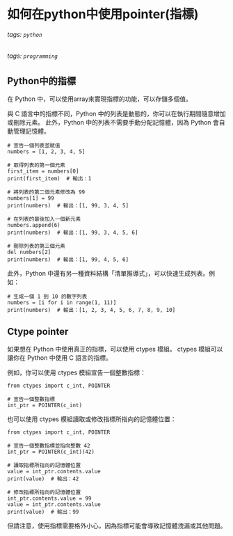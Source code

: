 # 如何在python中使用pointer(指標)
###### tags: `python`
###### tags: `programming`
## Python中的指標

在 Python 中，可以使用array來實現指標的功能，可以存儲多個值。

與 C 語言中的指標不同，Python 中的列表是動態的，你可以在執行期間隨意增加或刪除元素。
此外，Python 中的列表不需要手動分配記憶體，因為 Python 會自動管理記憶體。

```python=
# 宣告一個列表並賦值
numbers = [1, 2, 3, 4, 5]

# 取得列表的第一個元素
first_item = numbers[0]
print(first_item)  # 輸出：1

# 將列表的第二個元素修改為 99
numbers[1] = 99
print(numbers)  # 輸出：[1, 99, 3, 4, 5]

# 在列表的最後加入一個新元素
numbers.append(6)
print(numbers)  # 輸出：[1, 99, 3, 4, 5, 6]

# 刪除列表的第三個元素
del numbers[2]
print(numbers)  # 輸出：[1, 99, 4, 5, 6]

```

此外，Python 中還有另一種資料結構「清單推導式」，可以快速生成列表。例如：

```python=
# 生成一個 1 到 10 的數字列表
numbers = [i for i in range(1, 11)]
print(numbers)  # 輸出：[1, 2, 3, 4, 5, 6, 7, 8, 9, 10]

```

## Ctype pointer
如果想在 Python 中使用真正的指標，可以使用 ctypes 模組。 ctypes 模組可以讓你在 Python 中使用 C 語言的指標。

例如，你可以使用 ctypes 模組宣告一個整數指標：

```python=
from ctypes import c_int, POINTER

# 宣告一個整數指標
int_ptr = POINTER(c_int)
```

也可以使用 ctypes 模組讀取或修改指標所指向的記憶體位置：

```python=
from ctypes import c_int, POINTER

# 宣告一個整數指標並指向整數 42
int_ptr = POINTER(c_int)(42)

# 讀取指標所指向的記憶體位置
value = int_ptr.contents.value
print(value)  # 輸出：42

# 修改指標所指向的記憶體位置
int_ptr.contents.value = 99
value = int_ptr.contents.value
print(value)  # 輸出：99
```

但請注意，使用指標需要格外小心，因為指標可能會導致記憶體洩漏或其他問題。
